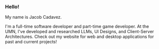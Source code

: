 ### Hello! 

My name is Jacob Cadavez.

I'm a full-time software developer and part-time game developer. At the UMN, I've developed and researched LLMs, UI Designs, and Client-Server Architectures. Check out my website for web and desktop applications for past and current projects!
